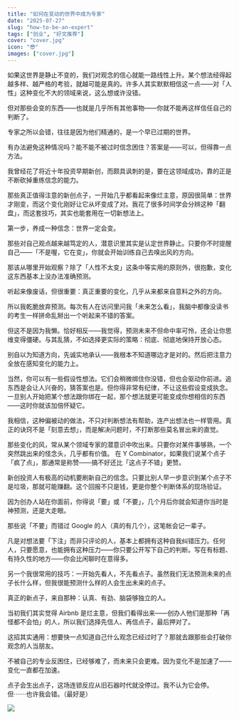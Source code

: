 ```yaml
---
title: "如何在变动的世界中成为专家"
date: "2025-07-27"
slug: "how-to-be-an-expert"
tags: ["创业", "好文推荐"]
cover: "cover.jpg"
icon: "😎"
images: ["cover.jpg"]
---
```

如果这世界是静止不变的，我们对观念的信心就能一路线性上升。某个想法经得起越多样、越严格的考验，就越可能是真的。许多人其实默默相信这一点——对「人性」这种变化不大的领域来说，这么想或许没错。



但对那些会变的东西——也就是几乎所有其他事物——你就不能再这样信任自己的判断了。



专家之所以会错，往往是因为他们精通的，是一个早已过期的世界。



有办法避免这种情况吗？能不能不被过时信念困住？答案是——可以，但得靠一点方法。



我曾经花了将近十年投资早期新创，而颇具讽刺的是，要在这领域成功，靠的正是不断砍掉重练信念的能力。



那些真正值得注意的新创点子，一开始几乎都看起来像烂主意，原因很简单：世界才刚变，而这个变化刚好让它从坏变成了对。我花了很多时间学会分辨这种「翻盘」，而这套技巧，其实也能套用在一切新想法上。



第一步，养成一种信念：世界一定会变。



那些对自己观点越来越笃定的人，潜意识里其实是认定世界静止。只要你不时提醒自己——「不是喔，它在变」，你就会开始训练自己去嗅出风的方向。



那该从哪里开始观察？除了「人性不太变」这条中等实用的原则外，很抱歉，变化这东西基本上没办法准确预测。



听起来像废话，但很重要：真正重要的变化，几乎从来都来自意料之外的方向。



所以我乾脆放弃预测。每次有人在访问里问我「未来怎么看」，我脑中都像没读书的考生一样拼命乱掰出一个听起来不错的答案。



但这不是因为我懒。恰好相反——我觉得，预测未来不但命中率可怜，还会让你思维变得僵硬。与其乱猜，不如选择更实际的策略：彻底、彻底地保持开放心态。



别自以为知道方向，先诚实地承认——我根本不知道哪边才是对的。然后把注意力全放在感知变化的能力上。



当然，你可以有一些假设性想法。它们会稍微绑住你没错，但也会驱动你前进。追东西是会让人兴奋的，猜答案也是。但你得非常有纪律，不让这些假设变成执念。
一旦别人开始把某个想法跟你绑在一起，那个想法就更可能变成你想相信的东西——这时你就该加倍怀疑它。



我相信，这种偏被动的做法，不只对判断想法有帮助，连产出想法也一样管用。真正的诀窍不是「刻意去想」，而是解决问题时，不打断那些莫名冒出来的直觉。



那些变化的风，常从某个领域专家的潜意识中吹出来。只要你对某件事够熟，一个突然跳出来的怪念头，几乎都有价值。
在 Y Combinator，如果我们说某个点子「疯了点」，那通常是称赞——搞不好还比「这点子不错」更赞。



新创投资人有极高的动机要刷新自己的信念。只要比别人早一步意识到某个点子不是垃圾，那就可能赚翻。这个回报不只是钱，更是你整个判断体系的现场验证。



因为创办人站在你面前，你得说「要」或「不要」，几个月后你就会知道你当时是神预测，还是大走眼。



那些说「不要」而错过 Google 的人（真的有几个），这笔帐会记一辈子。



凡是对想法要「下注」而非只评论的人，基本上都拥有这种自我纠错压力。任何人，只要愿意，也能拥有这种压力——你只要公开写下自己的判断。写在有标题、有持久性的地方——你会比闲聊时在意得多。



另一个我很常用的技巧：一开始先看人，不先看点子。虽然我们无法预测未来的点子长什么样，但我很能预测什么样的人会生出未来的点子。



真正的新点子，来自那种：认真、有劲、脑袋够独立的人。



当初我们其实觉得 Airbnb 是烂主意，但我们看得出来——创办人他们是那种「再怪都不会怕」的人，所以我们选择先信人、再信点子，最后押对了。



这招其实通用：想要快一点知道自己什么观念已经过时了？那就去跟那些会打破你观念的人当朋友。



不被自己的专业反困住，已经够难了，而未来只会更难。因为变化不是加速了——变化一直都在加速。



点子会生出点子，这场连锁反应从旧石器时代就没停过。我不认为它会停。
但⋯⋯也许我会错。（最好是）




![](https://prod-files-secure.s3.us-west-2.amazonaws.com/112d0858-5090-4d34-a606-b75eb8d65fd2/46476355-9cf3-4e99-9b7a-3531bc426380/1000202064.png?X-Amz-Algorithm=AWS4-HMAC-SHA256&X-Amz-Content-Sha256=UNSIGNED-PAYLOAD&X-Amz-Credential=ASIAZI2LB466TZBXDNZK%2F20250906%2Fus-west-2%2Fs3%2Faws4_request&X-Amz-Date=20250906T183601Z&X-Amz-Expires=3600&X-Amz-Security-Token=IQoJb3JpZ2luX2VjECgaCXVzLXdlc3QtMiJIMEYCIQDF8utj7PdiLXsGCqOPgC1%2FQdDlIV4I4p6%2F9N7SxSFoEgIhAPbYnsoqkIKsmHq0kQU%2Fqo7%2B01U5DZRoOw%2BH%2BElX44AgKogECJH%2F%2F%2F%2F%2F%2F%2F%2F%2F%2FwEQABoMNjM3NDIzMTgzODA1IgyGJH4hSWIsA6%2FDQ2Eq3AMMnXyVVphpk0R6udA1mQD317UAg21R%2FRQIml%2BcKctUbndyLXWEjyT1gW90d6HGCsmizkP%2BZF0QOkkXTopi3OkAoGzibEsMUv7YAwDRUibdJ2yZwo8jBcTiwH09%2FU1fX8PUochlmwFtxT5FdeUeV3l9S%2BPr5ydBDG8UO7HL5yPf4HoABXuaHI4tuur4rTr%2BINRfjZUKkss66vb0fFU7gu%2FbRmc1U3gJq23yvXe4YdgZNkt1itQ8qnol7BZNOsv0QO%2Fij4pzLgyN9NR9l4tgRM15QRfeFVtYLIOQE8%2B0cwXr8MX5IxqL4jSDCQWrAA5VFOeyUw8T31U%2FMkW%2FOJC%2Fw5lsN1X4RkE5J3QZhGH7Td3gkB6HwpWLyHpGt%2FdGdcQXzb5NYqsE7O52k3ptGcc%2Bhldh4QT%2FKRcYJm8YH0MHbJZCjDqall29pGL0wzYRPkbDDxoh04ArXGu3gJS7c3i0S1ZVT51cDRxPaYR3oUIxG%2F%2FJIFGEtBvh7z8Fh3w%2Bg0mwOSi1sWPxOJQPIKidRvduePL9vQZbDVJtYbeD%2BtCpaXoxKh3cw%2FGPNPkzJ8WEegv4DU8YkidCjD8ClEJHugDh0I16tL7CyqR8Twmmkv4iwI8mmXW7yVIZWLNUw1vIYDCNrvHFBjqkAUHEVTuEbKVXISzwBhdNrbuJpBO9r9dibPYJWPvcVtFLHTgxcwmFZWzH3FC6HFbDp0A3vdNLPA2h6ifYY5V%2Boqeq4BFI%2BD6y7GjnFeHviTnca3fy29ErI%2Bq5kb%2B6zp82kLYYoSP1iWXtQWolNAkbzOzk%2FnRlop2jkggioi5Y4GrTGvBMkGR0QzRPQSe%2BYrPk8ypcvGGqsIXJxSy2lDr64Vj1WG3z&X-Amz-Signature=a69495f221e4883199916f650a3706a11f620f843475eb52b8bc60e691ff2625&X-Amz-SignedHeaders=host&x-amz-checksum-mode=ENABLED&x-id=GetObject)

